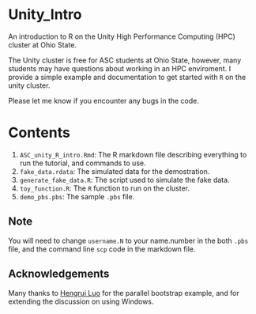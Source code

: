 # Unity_Intro
An introduction to R on the Unity High Performance Computing (HPC) cluster at Ohio State.

The Unity cluster is free for ASC students at Ohio State, however, many students may have questions about working in an HPC enviroment.  I provide a simple example and documentation to get started with `R` on the unity cluster.

Please let me know if you encounter any bugs in the code.

# Contents
1. `ASC_unity_R_intro.Rmd`: The R markdown file describing everything to run the tutorial, and commands to use.
2. `fake_data.rdata`: The simulated data for the demostration.
3. `generate_fake_data.R`: The script used to simulate the fake data.
4. `toy_function.R`: The `R` function to run on the cluster.
5. `demo_pbs.pbs`: The sample `.pbs` file.  

## Note
You will need to change `username.N` to your name.number in the both `.pbs` file, and the command line `scp` code in the markdown file.

## Acknowledgements
Many thanks to [Hengrui Luo](https://github.com/hrluo) for the parallel bootstrap example, and for extending the discussion on using Windows.
